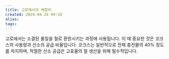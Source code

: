 ```yaml
---
title: 고로에서의 배합비
created: 2024-04-24 09:18
alias:
tags:
---
```

고로에서는 
소결된 물질을 철로 환원시키는 과정에 사용됩니다. 
이 때 중요한 것은 코크스의 사용량과 산소의 공급 비율입니다. 
코크스는 일반적으로 전체 충전물의 40% 정도를 차지하며, 
적절한 산소 공급은 고효율의 철 생산을 위해 필수적입니다.


